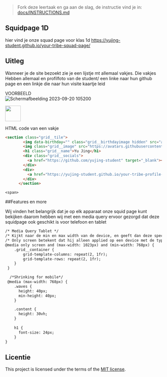 > Fork deze leertaak en ga aan de slag, de instructie vind je in: [docs/INSTRUCTIONS.md](docs/INSTRUCTIONS.md)

## Squidpage 1D

hier vind je onze squad page voor klas 1d
https://yujing-student.github.io/your-tribe-squad-page/

## Uitleg
Wanneer je de site bezoekt zie je een lijstje mt allemaal vakjes.
Die vakjes Hebben allemaal en profilfoto van de student/ een linke naar hun github page en een linkje die naar hun visite kaartje leid

VOORBEELD<br>
![Schermafbeelding 2023-09-20 105200](https://github.com/yujing-student/your-tribe-squad-page/assets/144009667/5e3df269-b735-441a-bd18-c07589363c9a)

<img src="(https://github.com/yujing-student/your-tribe-squad-page/assets/144009667/5e3df269-b735-441a-bd18-c07589363c9a)" width="50px">

HTML code van een vakje

``` html
<section class="grid__tile">
        <img data-birthday="" class="grid__birthdayimage hidden" src="assets/birthday.png" alt="Birthday cake!">
        <img class="grid__image" src="https://avatars.githubusercontent.com/u/100352887?v=4" alt="Github profile picture of Yu Jing.">
        <h1 class="grid__name">Yu Jing</h1>
        <div class="grid__socials">
          <a href="https://github.com/yujing-student" target="_blank"><i class="fa-brands fa-github" alt="Github logo linking to Yu Jing's profile."></i></a>
        </div>
        <div>
          <a href="https://yujing-student.github.io/your-tribe-profile-card/" target="_blank"><img src="assets/emojibutton.png" class="grid__profilecard" alt="Button shaped like a pointing finger, linking to Yu Jing's profile card."></a>
        </div>
      </section>
```

```<span>```

##Features en more

Wij vinden het belangrijk dat je op elk apparaat onze squid page kunt bekijken daarom hebben wij met een media query ervoor gezorgd dat deze squidpage ook geschikt is voor telefoon en tablet

``` html
/* Media Query Tablet */
/* Kijkt naar de min en max width van de device, en geeft dan deze specifieke properties mee */
/* Only screen betekent dat hij alleen applied op een device met de type 'screen' en niet naar een andere type, bijv. print. */
@media only screen and (max-width: 1023px) and (min-width: 768px) {
    .grid__container {
        grid-template-columns: repeat(2, 1fr);
        grid-template-rows: repeat(2, 1fr);
    }
 }
```
``` html
  /*Shrinking for mobile*/
 @media (max-width: 768px) {
    .waves {
      height: 40px;
      min-height: 40px;
    }

    .content {
      height: 30vh;
    }
    
    h1 {
      font-size: 24px;
    }
}
```
## Licentie

This project is licensed under the terms of the [MIT license](./LICENSE).



